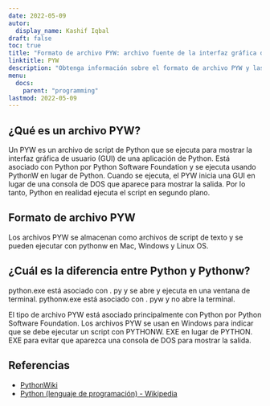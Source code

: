 ```yaml
---
date: 2022-05-09
autor:
  display_name: Kashif Iqbal
draft: false
toc: true
title: "Formato de archivo PYW: archivo fuente de la interfaz gráfica de usuario de Python"
linktitle: PYW
description: "Obtenga información sobre el formato de archivo PYW y las API que pueden crear y abrir archivos PYW."
menu:
  docs:
    parent: "programming"
lastmod: 2022-05-09
---
```


## ¿Qué es un archivo PYW?

Un PYW es un archivo de script de Python que se ejecuta para mostrar la interfaz gráfica de usuario (GUI) de una aplicación de Python. Está asociado con Python por Python Software Foundation y se ejecuta usando PythonW en lugar de Python. Cuando se ejecuta, el PYW inicia una GUI en lugar de una consola de DOS que aparece para mostrar la salida. Por lo tanto, Python en realidad ejecuta el script en segundo plano.

## Formato de archivo PYW

Los archivos PYW se almacenan como archivos de script de texto y se pueden ejecutar con pythonw en Mac, Windows y Linux OS.

## ¿Cuál es la diferencia entre Python y Pythonw?

python.exe está asociado con . py y se abre y ejecuta en una ventana de terminal. pythonw.exe está asociado con . pyw y no abre la terminal.

El tipo de archivo PYW está asociado principalmente con Python por Python Software Foundation. Los archivos PYW se usan en Windows para indicar que se debe ejecutar un script con PYTHONW. EXE en lugar de PYTHON. EXE para evitar que aparezca una consola de DOS para mostrar la salida.

## Referencias

* [PythonWiki](https://wiki.python.org/moin/Pyrex)
* [Python (lenguaje de programación) - Wikipedia](https://en.wikipedia.org/wiki/Python_(programming_language))

